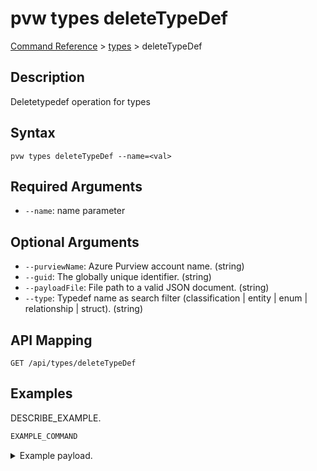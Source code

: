 # pvw types deleteTypeDef
[Command Reference](../../../README.md#command-reference) > [types](./main.md) > deleteTypeDef

## Description
Deletetypedef operation for types

## Syntax
```
pvw types deleteTypeDef --name=<val>
```

## Required Arguments
- `--name`: name parameter

## Optional Arguments
- `--purviewName`: Azure Purview account name. (string)
- `--guid`: The globally unique identifier. (string)
- `--payloadFile`: File path to a valid JSON document. (string)
- `--type`: Typedef name as search filter (classification | entity | enum | relationship | struct). (string)

## API Mapping
 >  > []()
```
GET /api/types/deleteTypeDef
```

## Examples
DESCRIBE_EXAMPLE.
```powershell
EXAMPLE_COMMAND
```
<details><summary>Example payload.</summary>
<p>

```json
PASTE_JSON_HERE
```
</p>
</details>